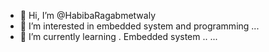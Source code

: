 - 👋 Hi, I’m @HabibaRagabmetwaly
- 👀 I’m interested in embedded system and programming ...
- 🌱 I’m currently learning . Embedded system ..
...

<!---
HabibaRagabmetwaly/HabibaRagabmetwaly is a ✨ special ✨ repository because its `README.md` (this file) appears on your GitHub profile.
You can click the Preview link to take a look at your changes.
--->
